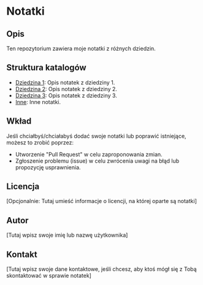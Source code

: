 # Notatki

## Opis

Ten repozytorium zawiera moje notatki z różnych dziedzin.

## Struktura katalogów

- [Dziedzina 1](./dziedzina1): Opis notatek z dziedziny 1.
- [Dziedzina 2](./dziedzina2): Opis notatek z dziedziny 2.
- [Dziedzina 3](./dziedzina3): Opis notatek z dziedziny 3.
- [Inne](./inne): Inne notatki.

## Wkład

Jeśli chciałbyś/chciałabyś dodać swoje notatki lub poprawić istniejące, możesz to zrobić poprzez:
- Utworzenie "Pull Request" w celu zaproponowania zmian.
- Zgłoszenie problemu (issue) w celu zwrócenia uwagi na błąd lub propozycję usprawnienia.

## Licencja

[Opcjonalnie: Tutaj umieść informacje o licencji, na której oparte są notatki]

## Autor

[Tutaj wpisz swoje imię lub nazwę użytkownika]

## Kontakt

[Tutaj wpisz swoje dane kontaktowe, jeśli chcesz, aby ktoś mógł się z Tobą skontaktować w sprawie notatek]
